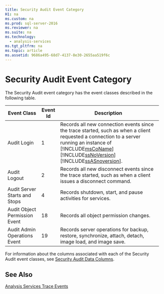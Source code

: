 ```yaml
---
title: Security Audit Event Category
H1: na
ms.custom: na
ms.prod: sql-server-2016
ms.reviewer: na
ms.suite: na
ms.technology: 
  - analysis-services
ms.tgt_pltfrm: na
ms.topic: article
ms.assetid: 9686a495-68d7-4137-8e30-2655aa519f6c
---
```

# Security Audit Event Category
  The Security Audit event category has the event classes described in the following table.  
  
|Event Class|Event Id|Description|  
|-----------------|--------------|-----------------|  
|Audit Login|1|Records all new connection events since the trace started, such as when a client requested a connection to a server running an instance of [!INCLUDE[msCoName](../../Token/Other/msCoName_md.md)] [!INCLUDE[ssNoVersion](../../Token/Other/ssNoVersion_md.md)] [!INCLUDE[ssASnoversion](../../Token/Other/ssASnoversion_md.md)].|  
|Audit Logout|2|Records all new disconnect events since the trace started, such as when a client issues a disconnect command.|  
|Audit Server Starts and Stops|4|Records shutdown, start, and pause activities for services.|  
|Audit Object Permission Event|18|Records all object permission changes.|  
|Audit Admin Operations Event|19|Records server operations for backup, restore, synchronize, attach, detach, image load, and image save.|  
  
 For information about the columns associated with each of the Security Audit event classes, see [Security Audit Data Columns](../../Topics/TopicNameNotContainA/Security-Audit-Data-Columns.md).  
  
## See Also  
 [Analysis Services Trace Events](../../Topics/TopicNameNotContainA/Analysis-Services-Trace-Events.md)  
  
  